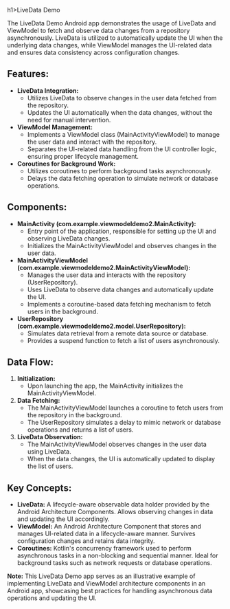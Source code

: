 h1>LiveData Demo</h1>

<p>The LiveData Demo Android app demonstrates the usage of LiveData and ViewModel to fetch and observe data changes from a repository asynchronously. LiveData is utilized to automatically update the UI when the underlying data changes, while ViewModel manages the UI-related data and ensures data consistency across configuration changes.</p>

<h2>Features:</h2>
<ul>
  <li><strong>LiveData Integration:</strong>
    <ul>
      <li>Utilizes LiveData to observe changes in the user data fetched from the repository.</li>
      <li>Updates the UI automatically when the data changes, without the need for manual intervention.</li>
    </ul>
  </li>
  <li><strong>ViewModel Management:</strong>
    <ul>
      <li>Implements a ViewModel class (MainActivityViewModel) to manage the user data and interact with the repository.</li>
      <li>Separates the UI-related data handling from the UI controller logic, ensuring proper lifecycle management.</li>
    </ul>
  </li>
  <li><strong>Coroutines for Background Work:</strong>
    <ul>
      <li>Utilizes coroutines to perform background tasks asynchronously.</li>
      <li>Delays the data fetching operation to simulate network or database operations.</li>
    </ul>
  </li>
</ul>

<h2>Components:</h2>
<ul>
  <li><strong>MainActivity (com.example.viewmodeldemo2.MainActivity):</strong>
    <ul>
      <li>Entry point of the application, responsible for setting up the UI and observing LiveData changes.</li>
      <li>Initializes the MainActivityViewModel and observes changes in the user data.</li>
    </ul>
  </li>
  <li><strong>MainActivityViewModel (com.example.viewmodeldemo2.MainActivityViewModel):</strong>
    <ul>
      <li>Manages the user data and interacts with the repository (UserRepository).</li>
      <li>Uses LiveData to observe data changes and automatically update the UI.</li>
      <li>Implements a coroutine-based data fetching mechanism to fetch users in the background.</li>
    </ul>
  </li>
  <li><strong>UserRepository (com.example.viewmodeldemo2.model.UserRepository):</strong>
    <ul>
      <li>Simulates data retrieval from a remote data source or database.</li>
      <li>Provides a suspend function to fetch a list of users asynchronously.</li>
    </ul>
  </li>
</ul>

<h2>Data Flow:</h2>
<ol>
  <li><strong>Initialization:</strong>
    <ul>
      <li>Upon launching the app, the MainActivity initializes the MainActivityViewModel.</li>
    </ul>
  </li>
  <li><strong>Data Fetching:</strong>
    <ul>
      <li>The MainActivityViewModel launches a coroutine to fetch users from the repository in the background.</li>
      <li>The UserRepository simulates a delay to mimic network or database operations and returns a list of users.</li>
    </ul>
  </li>
  <li><strong>LiveData Observation:</strong>
    <ul>
      <li>The MainActivityViewModel observes changes in the user data using LiveData.</li>
      <li>When the data changes, the UI is automatically updated to display the list of users.</li>
    </ul>
  </li>
</ol>

<h2>Key Concepts:</h2>
<ul>
  <li><strong>LiveData:</strong> A lifecycle-aware observable data holder provided by the Android Architecture Components. Allows observing changes in data and updating the UI accordingly.</li>
  <li><strong>ViewModel:</strong> An Android Architecture Component that stores and manages UI-related data in a lifecycle-aware manner. Survives configuration changes and retains data integrity.</li>
  <li><strong>Coroutines:</strong> Kotlin's concurrency framework used to perform asynchronous tasks in a non-blocking and sequential manner. Ideal for background tasks such as network requests or database operations.</li>
</ul>

<p><strong>Note:</strong> This LiveData Demo app serves as an illustrative example of implementing LiveData and ViewModel architecture components in an Android app, showcasing best practices for handling asynchronous data operations and updating the UI.</p>
